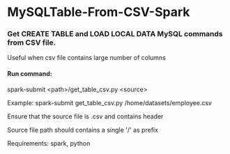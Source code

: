 # MySQLTable-From-CSV-Spark

### Get CREATE TABLE and LOAD LOCAL DATA MySQL commands from CSV file.
Useful when csv file contains large number of columns

#### Run command:
  spark-submit \<path>/get_table_csv.py \<source>

Example: 
  spark-submit get_table_csv.py /home/datasets/employee.csv

Ensure that the source file is .csv and contains header

Source file path should contains a single '/' as prefix

Requirements: 
spark,
python
